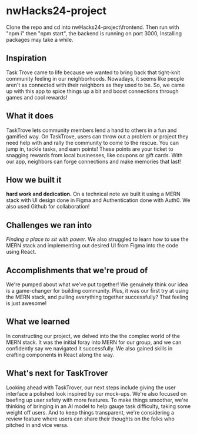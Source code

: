# nwHacks24-project

Clone the repo and cd into nwHacks24-project\frontend. Then run with "npm i" then "npm start", the backend is running on port 3000, Installing packages may take a while.

## Inspiration
Task Trove came to life because we wanted to bring back that tight-knit community feeling in our neighborhoods. Nowadays, it seems like people aren't as connected with their neighbors as they used to be. So, we came up with this app to spice things up a bit and boost connections through games and cool rewards!

## What it does
TaskTrove lets community members lend a hand to others in a fun and gamified way. On TaskTrove, users can throw out a problem or project they need help with and rally the community to come to the rescue. You can jump in, tackle tasks, and earn points! These points are your ticket to snagging rewards from local businesses, like coupons or gift cards. With our app, neighbors can forge connections and make memories that last!

## How we built it
**hard work and dedication.** On a technical note we built it using a MERN stack with UI design done in Figma and Authentication done with Auth0. We also used Github for collaboration!

## Challenges we ran into
_Finding a place to sit with power._  We also struggled to learn how to use the MERN stack and implementing out desired UI from Figma into the code using React. 

## Accomplishments that we're proud of
We're pumped about what we've put together! We genuinely think our idea is a game-changer for building community. Plus, it was our first try at using the MERN stack, and pulling everything together successfully? That feeling is just awesome!

## What we learned
In constructing our project, we delved into the the complex world of the MERN stack. It was the initial foray into MERN for our group, and we can confidently say we navigated it successfully. We also gained skills in crafting components in React along the way.

## What's next for TaskTrover
Looking ahead with TaskTrover, our next steps include giving the user interface a polished look inspired by our mock-ups. We're also focused on beefing up user safety with more features. To make things smoother, we're thinking of bringing in an AI model to help gauge task difficulty, taking some weight off users. And to keep things transparent, we're considering a review feature where users can share their thoughts on the folks who pitched in and vice versa.
